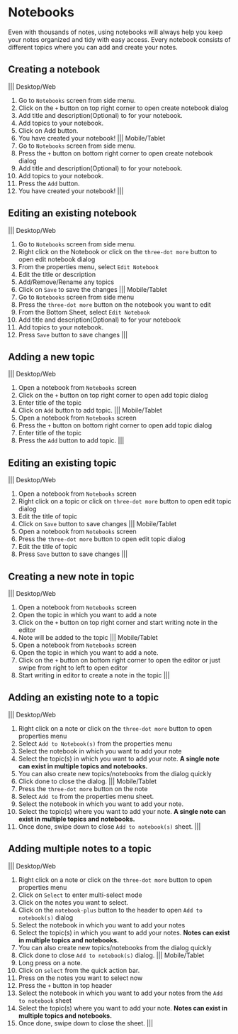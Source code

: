 # Notebooks
Even with thousands of notes, using notebooks will always help you keep your notes organized and tidy with easy access. Every notebook consists of different topics where you can add and create your notes.

## Creating a notebook
||| Desktop/Web
1. Go to `Notebooks` screen from side menu.
2. Click on the `+` button on top right corner to open create notebook dialog
3. Add title and description(Optional) to for your notebook.
4. Add topics to your notebook.
5. Click on Add button.
6. You have created your notebook!
||| Mobile/Tablet
1. Go to `Notebooks` screen from side menu.
2. Press the `+` button on bottom right corner to open create notebook dialog
3. Add title and description(Optional) to for your notebook.
4. Add topics to your notebook.
5. Press the `Add` button.
6. You have created your notebook!
|||

## Editing an existing notebook
||| Desktop/Web
1. Go to `Notebooks` screen from side menu.
2. Right click on the Notebook or click on the `three-dot more` button to open edit notebook dialog
3. From the properties menu, select `Edit Notebook`
4. Edit the title or description
5. Add/Remove/Rename any topics
6. Click on `Save` to save the changes
||| Mobile/Tablet
1. Go to `Notebooks` screen from side menu
2. Press the `three-dot more` button on the notebook you want to edit
3. From the Bottom Sheet, select `Edit Notebook`
4. Add title and description(Optional) to for your notebook
5. Add topics to your notebook.
6. Press `Save` button to save changes
|||

## Adding a new topic
||| Desktop/Web
1. Open a notebook from `Notebooks` screen
2. Click on the `+` button on top right corner to open add topic dialog
3. Enter title of the topic
4. Click on `Add` button to add topic.
||| Mobile/Tablet
1. Open a notebook from `Notebooks` screen
2. Press the `+` button on bottom right corner to open add topic dialog
3. Enter title of the topic
4. Press the `Add` button to add topic.
|||

## Editing an existing topic
||| Desktop/Web
1. Open a notebook from `Notebooks` screen
2. Right click on a topic or click on `three-dot more` button to open edit topic dialog
3. Edit the title of topic
4. Click on `Save` button to save changes
||| Mobile/Tablet
1. Open a notebook from `Notebooks` screen
2. Press the `three-dot more` button to open edit topic dialog
3. Edit the title of topic
4. Press `Save` button to save changes
|||
## Creating a new note in topic
||| Desktop/Web
1. Open a notebook from `Notebooks` screen
2. Open the topic in which you want to add a note
3. Click on the `+` button on top right corner and start writing note in the editor
4. Note will be added to the topic
||| Mobile/Tablet
1. Open a notebook from `Notebooks` screen
2. Open the topic in which you want to add a note.
3. Click on the `+` button on bottom right corner to open the editor or just swipe from right to left to open editor
4. Start writing in editor to create a note in the topic
|||
## Adding an existing note to a topic
||| Desktop/Web
1. Right click on a note or click on the `three-dot more` button to open properties menu
2. Select `Add to Notebook(s)` from the properties menu 
3. Select the notebook in which you want to add your note
4. Select the topic(s) in which you want to add your note. **A single note can exist in multiple topics and notebooks.**
5. You can also create new topics/notebooks from the dialog quickly
6. Click done to close the dialog.
||| Mobile/Tablet
1. Press the `three-dot more` button on the note
2. Select `Add to` from the properties menu sheet.
3. Select the notebook in which you want to add your note.
4. Select the topic(s) where you want to add your note. **A single note can exist in multiple topics and notebooks.**
5. Once done, swipe down to close `Add to notebook(s)` sheet.
|||

## Adding multiple notes to a topic
||| Desktop/Web
1. Right click on a note or click on the `three-dot more` button to open properties menu
2. Click on `Select` to enter multi-select mode
3. Click on the notes you want to select.
4. Click on the `notebook-plus` button to the header to open `Add to notebook(s)` dialog
3. Select the notebook in which you want to add your notes
4. Select the topic(s) in which you want to add your notes. **Notes can exist in multiple topics and notebooks.**
5. You can also create new topics/notebooks from the dialog quickly
6. Click done to close `Add to notebook(s)` dialog.
||| Mobile/Tablet
1. Long press on a note.
2. Click on `select` from the quick action bar.
3. Press on the notes you want to select now
4. Press the `+` button in top header
3. Select the notebook in which you want to add your notes from the `Add to notebook` sheet
4. Select the topic(s) where you want to add your note. **Notes can exist in multiple topics and notebooks.**
5. Once done, swipe down to close the sheet.
|||
